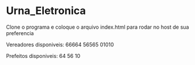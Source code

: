 # Urna_Eletronica
Clone o programa e coloque o arquivo index.html para rodar no host de sua preferencia

Vereadores disponiveis:
66664
56565
01010

Prefeitos disponiveis:
64
56
10
